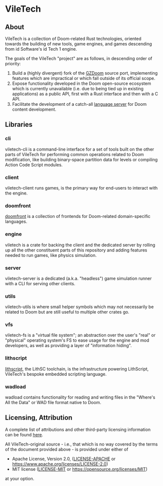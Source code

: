 # VileTech

## About

VileTech is a collection of Doom-related Rust technologies, oriented towards the building of new tools, game engines, and games descending from id Software's id Tech 1 engine.

The goals of the VileTech "project" are as follows, in descending order of priority:
1. Build a (highly divergent) fork of the [GZDoom](https://zdoom.org) source port, implementing features which are impractical or which fall outside of its official scope.
2. Expose functionality developed in the Doom open-source ecosystem which is currently unavailable (i.e. due to being tied up in existing applications) as a public API, first with a Rust interface and then with a C API.
3. Facilitate the development of a catch-all [language server](https://github.com/jerome-trc/doom-ls) for Doom content development.

## Libraries

### cli

viletech-cli is a command-line interface for a set of tools built on the other parts of VileTech for performing common operations related to Doom modification, like building binary-space partition data for levels or compiling Action Code Script modules.

### client

viletech-client runs games, is the primary way for end-users to interact with the engine.

### doomfront

[doomfront](/doomfront/README.md) is a collection of frontends for Doom-related domain-specific languages.

### engine

viletech is a crate for backing the client and the dedicated server by rolling up all the other constituent parts of this repository and adding features needed to run games, like physics simulation.

### server

viletech-server is a dedicated (a.k.a. "headless") game simulation runner with a CLI for serving other clients.

### utils

viletech-utils is where small helper symbols which may not necessarily be related to Doom but are still useful to multiple other crates go.

### vfs

viletech-fs is a "virtual file system"; an abstraction over the user's "real" or "physical" operating system's FS to ease usage for the engine and mod developers, as well as providing a layer of "information hiding".

### lithscript

[lithscript](/lithscript/README.md), the LithSC toolchain, is the infrastructure powering LithScript, VileTech's bespoke embedded scripting language.

### wadload

wadload contains functionality for reading and writing files in the "Where's All the Data" or WAD file format native to Doom.

## Licensing, Attribution

A complete list of attributions and other third-party licensing information can be found [here](/ATTRIB.md).

All VileTech-original source - i.e., that which is no way covered by the terms of the document provided above - is provided under either of

 * Apache License, Version 2.0, ([LICENSE-APACHE](LICENSE-APACHE) or https://www.apache.org/licenses/LICENSE-2.0)
 * MIT license ([LICENSE-MIT](LICENSE-MIT) or https://opensource.org/licenses/MIT)

at your option.
